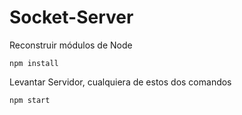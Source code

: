 # Socket-Server

Reconstruir módulos de Node
```
npm install
```

Levantar Servidor, cualquiera de estos dos comandos
```
npm start
```